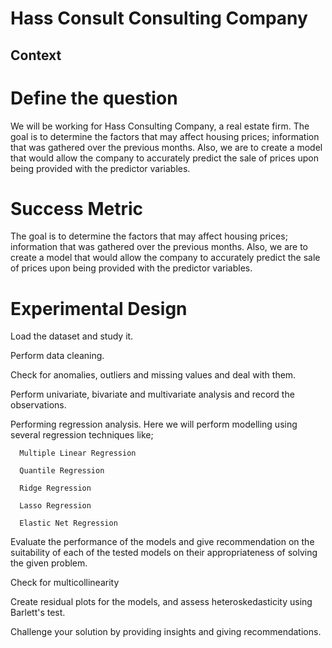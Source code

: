 # Hass Consult Consulting Company
## Context


# Define the question
We will be working for Hass Consulting Company, a real estate firm. The goal is to determine the factors that may affect housing prices; information that was gathered over the previous months. 
Also, we are to create a model that would allow the company to accurately predict the sale of prices upon being provided with the predictor variables.

# Success Metric
The goal is to determine the factors that may affect housing prices; information that was gathered over the previous months. Also, we are to create a model that would allow the company to accurately predict the sale of prices upon being provided with the predictor variables.


# Experimental Design

Load the dataset and study it.

Perform data cleaning.

Check for anomalies, outliers and missing values and deal with them.

Perform univariate, bivariate and multivariate analysis and record the observations.

Performing regression analysis. Here we will perform modelling using several regression techniques like;

      Multiple Linear Regression
      
      Quantile Regression
      
      Ridge Regression
      
      Lasso Regression
      
      Elastic Net Regression
      
Evaluate the performance of the models and give recommendation on the suitability of each of the tested models on their appropriateness of solving the given problem.

Check for multicollinearity

Create residual plots for the models, and assess heteroskedasticity using Barlett's test.

Challenge your solution by providing insights and giving recommendations.
